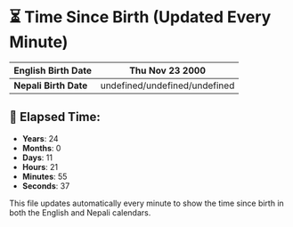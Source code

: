 # ⏳ Time Since Birth (Updated Every Minute)

| **English Birth Date** | Thu Nov 23 2000 |
|------------------------|-------------------------------------|
| **Nepali Birth Date**  | undefined/undefined/undefined                  |

## 📅 Elapsed Time:

- **Years**: 24
- **Months**: 0
- **Days**: 11
- **Hours**: 21
- **Minutes**: 55
- **Seconds**: 37

This file updates automatically every minute to show the time since birth in both the English and Nepali calendars.